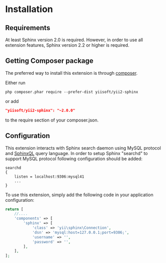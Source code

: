 Installation
============

## Requirements

At least Sphinx version 2.0 is required. However, in order to use all extension features, Sphinx version 2.2 or
higher is required.

## Getting Composer package

The preferred way to install this extension is through [composer](http://getcomposer.org/download/).

Either run

```
php composer.phar require --prefer-dist yiisoft/yii2-sphinx
```

or add

```json
"yiisoft/yii2-sphinx": "~2.0.0"
```

to the require section of your composer.json.

## Configuration

This extension interacts with Sphinx search daemon using MySQL protocol and [SphinxQL](http://sphinxsearch.com/docs/current.html#sphinxql) query language.
In order to setup Sphinx "searchd" to support MySQL protocol following configuration should be added:

```
searchd
{
    listen = localhost:9306:mysql41
    ...
}
```

To use this extension, simply add the following code in your application configuration:

```php
return [
    //....
    'components' => [
        'sphinx' => [
            'class' => 'yii\sphinx\Connection',
            'dsn' => 'mysql:host=127.0.0.1;port=9306;',
            'username' => '',
            'password' => '',
        ],
    ],
];
```
